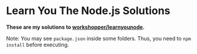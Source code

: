 # Learn You The Node.js Solutions

__These are my solutions to [workshopper/learnyounode](https://github.com/workshopper/learnyounode).__

Note: You may see `package.json` inside some folders. Thus, you need to `npm install` before executing.
